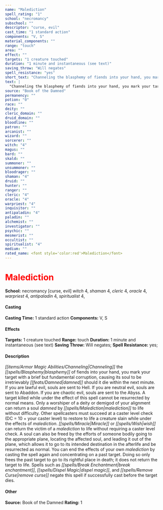```yaml
---
name: "Malediction"
spell_rating: "1"
school: "necromancy"
subschool: ""
descriptor: "curse, evil"
cast_time: "1 standard action"
components: "V, S"
material_components: ""
range: "touch"
area: ""
effect: ""
targets: "1 creature touched"
duration: "1 minute and instantaneous (see text)"
saving_throw: "Will negates"
spell_resistance: "yes"
short_text: "Channeling the blasphemy of fiends into your hand, you mark your target with a b"
text: |
  "Channeling the blasphemy of fiends into your hand, you mark your target with a brief but fundamental corruption, causing its soul to be irretrievably damned should it die within the next minute. If you are lawful evil, souls are sent to Hell. If you are neutral evil, souls are sent to Abaddon. If you are chaotic evil, souls are sent to the Abyss. A target killed while under the effect of this spell cannot be resurrected by normal means. Only a worshiper of a deity or demigod of your alignment can return a soul damned by _malediction_ to life without difficulty. Other spellcasters must succeed at a caster level check (DC = 10 + your caster level) to restore to life a creature slain while under the effects of _malediction_. _Miracle_ or _wish_ can return the victim of a _malediction_ to life without requiring a caster level check. A soul can also be freed by the efforts of someone bodily going to the appropriate plane, locating the affected soul, and leading it out of the plane, which allows it to go to its intended destination in the afterlife and be resurrected as normal. You can end the effects of your own _malediction_ by casting the spell again and concentrating on a past target. Doing so only frees the past target to go to its rightful place in death; it does not return the target to life. Spells such as _break enchantment_, _dispel magic_, and _remove curse_ negate this spell if successfully cast before the target dies."
source: "Book of the Damned"
permanency: ""
potion: "0"
race: ""
deity: ""
cleric_domain: ""
druid_domain: ""
bloodline: ""
patron: ""
arcanist: ""
wizard: ""
sorcerer: ""
witch: "4"
magus: ""
bard: ""
skald: ""
summoner: ""
unsummoner: ""
bloodrager: ""
shaman: "4"
druid: ""
hunter: ""
ranger: ""
cleric: "4"
oracle: "4"
warpriest: "4"
inquisitor: ""
antipaladin: "4"
paladin: ""
alchemist: ""
investigator: ""
psychic: ""
mesmerist: ""
occultist: ""
spiritualist: "4"
medium: ""
rated_name: <font style='color:red'>Malediction</font>
---
```


# <font style='color:red'>Malediction</font> 
**School:** necromancy [curse, evil] 
_witch_ 4, _shaman_ 4, _cleric_ 4, _oracle_ 4, _warpriest_ 4, _antipaladin_ 4, _spiritualist_ 4, 
#### Casting
**Casting Time:** 1 standard action
 **Components:** V, S 
 #### Effects
**Targets:** 1 creature touched
**Range:** touch
**Duration:** 1 minute and instantaneous (see text)
**Saving Throw:** Will negates; **Spell Resistance:** yes; 
 #### Description
_[[items/Armor Magic Abilities/Channeling|Channeling]]_ the _[[spells/Blasphemy|blasphemy]]_ of fiends into your hand, you mark your target with a brief but fundamental corruption, causing its soul to be irretrievably _[[feats/Damned|damned]]_ should it die within the next minute. If you are lawful evil, souls are sent to Hell. If you are neutral evil, souls are sent to Abaddon. If you are chaotic evil, souls are sent to the Abyss. A target killed while under the effect of this spell cannot be resurrected by normal means. Only a worshiper of a deity or demigod of your alignment can return a soul _damned_ by _[[spells/Malediction|malediction]]_ to life without difficulty. Other spellcasters must succeed at a caster level check (DC = 10 + your caster level) to restore to life a creature slain while under the effects of _malediction_. _[[spells/Miracle|Miracle]]_ or _[[spells/Wish|wish]]_ can return the victim of a _malediction_ to life without requiring a caster level check. A soul can also be freed by the efforts of someone bodily going to the appropriate plane, locating the affected soul, and leading it out of the plane, which allows it to go to its intended destination in the afterlife and be resurrected as normal. You can end the effects of your own _malediction_ by casting the spell again and concentrating on a past target. Doing so only frees the past target to go to its rightful place in death; it does not return the target to life. Spells such as _[[spells/Break Enchantment|break enchantment]]_, _[[spells/Dispel Magic|dispel magic]]_, and _[[spells/Remove Curse|remove curse]]_ negate this spell if successfully cast before the target dies.

 #### Other
**Source:** Book of the Damned
**Rating:** 1
